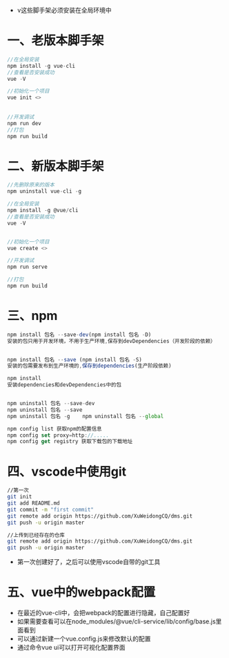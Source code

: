 * v这些脚手架必须安装在全局环境中

# 一、老版本脚手架

```js
//在全局安装
npm install -g vue-cli
//查看是否安装成功
vue -V

//初始化一个项目
vue init <>
    
    
//开发调试
npm run dev
//打包
npm run build
```

# 二、新版本脚手架

```js
//先删除原来的版本
npm uninstall vue-cli -g

//在全局安装
npm install -g @vue/cli
//查看是否安装成功
vue -V


//初始化一个项目
vue create <>

//开发调试
npm run serve

//打包
npm run build

```

# 三、npm

```js
npm install 包名 --save-dev(npm install 包名 -D)
安装的包只用于开发环境，不用于生产环境,保存到devDependencies（开发阶段的依赖）


npm install 包名 --save (npm install 包名 -S)
安装的包需要发布到生产环境的,保存到dependencies(生产阶段依赖)

npm install
安装dependencies和devDependencies中的包


npm uninstall 包名 --save-dev
npm uninstall 包名 --save
npm uninstall 包名 -g    npm uninstall 包名 --global

npm config list 获取npm的配置信息
npm config set proxy=http://.....
npm config get registry 获取下载包的下载地址


```

# 四、vscode中使用git

```bash
//第一次
git init
git add README.md
git commit -m "first commit"
git remote add origin https://github.com/XuWeidongCQ/dms.git
git push -u origin master

//上传到已经存在的仓库
git remote add origin https://github.com/XuWeidongCQ/dms.git
git push -u origin master
```

* 第一次创建好了，之后可以使用vscode自带的git工具

# 五、vue中的webpack配置

* 在最近的vue-cli中，会把webpack的配置进行隐藏，自己配置好
* 如果需要查看可以在node_modules/@vue/cli-service/lib/config/base.js里面看到
* 可以通过新建一个vue.config.js来修改默认的配置
* 通过命令vue ui可以打开可视化配置界面